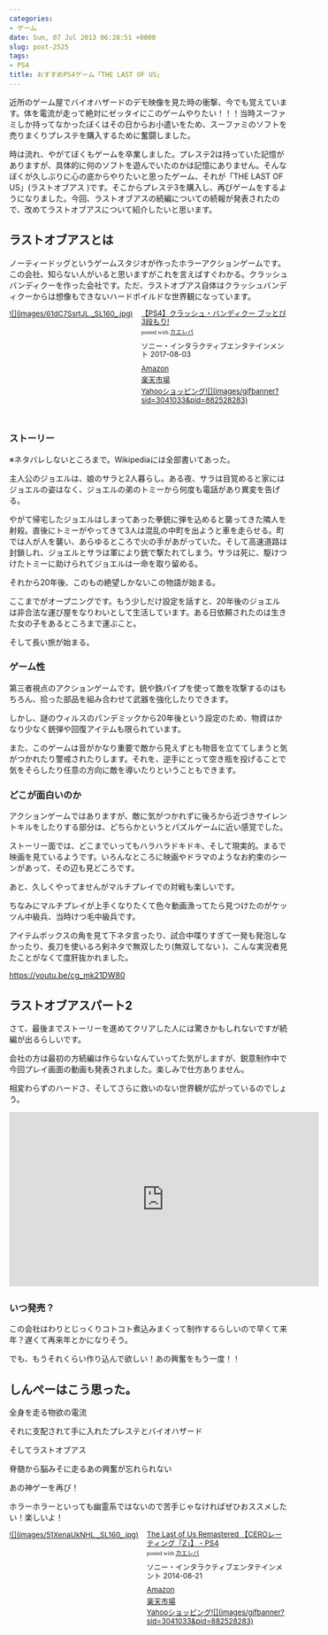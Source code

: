 ```yaml
---
categories:
- ゲーム
date: Sun, 07 Jul 2013 06:28:51 +0000
slug: post-2525
tags:
- PS4
title: おすすめPS4ゲーム「THE LAST OF US」
---
```


近所のゲーム屋でバイオハザードのデモ映像を見た時の衝撃、今でも覚えています。体を電流が走って絶対にゼッタイにこのゲームやりたい！！！当時スーファミしか持ってなかったぼくはその日からお小遣いをため、スーファミのソフトを売りまくりプレステを購入するために奮闘しました。

時は流れ、やがてぼくもゲームを卒業しました。プレステ2は持っていた記憶がありますが、具体的に何のソフトを遊んでいたのかは記憶にありません。そんなぼくが久しぶりに心の底からやりたいと思ったゲーム、それが「THE LAST OF US」(ラストオブアス )です。そこからプレステ3を購入し、再びゲームをするようになりました。今回、ラストオブアスの続編についての続報が発表されたので、改めてラストオブアスについて紹介したいと思います。

<!--more--> 

<h2>ラストオブアスとは</h2>

ノーティードッグというゲームスタジオが作ったホラーアクションゲームです。この会社、知らない人がいると思いますがこれを言えばすぐわかる。クラッシュバンディクーを作った会社です。ただ、ラストオブアス自体はクラッシュバンディクーからは想像もできないハードボイルドな世界観になっています。

<div class="kaerebalink-box" style="text-align:left;padding-bottom:20px;font-size:small;zoom: 1;overflow: hidden;"><div class="kaerebalink-image" style="float:left;margin:0 15px 10px 0;"><a href="https://www.amazon.co.jp/exec/obidos/ASIN/B071WNVY31/warawareotoko-22/" target="_blank" >![](images/61dC7SsrtJL._SL160_.jpg)</a></div><div class="kaerebalink-info" style="line-height:120%;zoom: 1;overflow: hidden;"><div class="kaerebalink-name" style="margin-bottom:10px;line-height:120%"><a href="https://www.amazon.co.jp/exec/obidos/ASIN/B071WNVY31/warawareotoko-22/" target="_blank" >【PS4】クラッシュ・バンディクー ブッとび3段もり!</a><div class="kaerebalink-powered-date" style="font-size:8pt;margin-top:5px;font-family:verdana;line-height:120%">posted with <a href="https://kaereba.com" rel="nofollow" target="_blank">カエレバ</a></div></div><div class="kaerebalink-detail" style="margin-bottom:5px;"> ソニー・インタラクティブエンタテインメント 2017-08-03    </div><div class="kaerebalink-link1" style="margin-top:10px;"><div class="shoplinkamazon" style="margin:5px 0"><a href="https://www.amazon.co.jp/gp/search?keywords=%E3%80%90PS4%E3%80%91%E3%82%AF%E3%83%A9%E3%83%83%E3%82%B7%E3%83%A5%E3%83%BB%E3%83%90%E3%83%B3%E3%83%87%E3%82%A3%E3%82%AF%E3%83%BC%20%E3%83%96%E3%83%83%E3%81%A8%E3%81%B33%E6%AE%B5%E3%82%82%E3%82%8A%21&__mk_ja_JP=%E3%82%AB%E3%82%BF%E3%82%AB%E3%83%8A&tag=warawareotoko-22" target="_blank" >Amazon</a></div><div class="shoplinkrakuten" style="margin:5px 0"><a href="https://hb.afl.rakuten.co.jp/hgc/121ed5e1.954a9ce3.121ed5e2.9fc704ba/?pc=https%3A%2F%2Fsearch.rakuten.co.jp%2Fsearch%2Fmall%2F%25E3%2580%2590PS4%25E3%2580%2591%25E3%2582%25AF%25E3%2583%25A9%25E3%2583%2583%25E3%2582%25B7%25E3%2583%25A5%25E3%2583%25BB%25E3%2583%2590%25E3%2583%25B3%25E3%2583%2587%25E3%2582%25A3%25E3%2582%25AF%25E3%2583%25BC%2520%25E3%2583%2596%25E3%2583%2583%25E3%2581%25A8%25E3%2581%25B33%25E6%25AE%25B5%25E3%2582%2582%25E3%2582%258A%2521%2F-%2Ff.1-p.1-s.1-sf.0-st.A-v.2%3Fx%3D0%26scid%3Daf_ich_link_urltxt%26m%3Dhttp%3A%2F%2Fm.rakuten.co.jp%2F" target="_blank" >楽天市場</a></div><div class="shoplinkyahoo" style="margin:5px 0"><a href="//ck.jp.ap.valuecommerce.com/servlet/referral?sid=3041033&pid=882528283&vc_url=http%3A%2F%2Fsearch.shopping.yahoo.co.jp%2Fsearch%3Fp%3D%25E3%2580%2590PS4%25E3%2580%2591%25E3%2582%25AF%25E3%2583%25A9%25E3%2583%2583%25E3%2582%25B7%25E3%2583%25A5%25E3%2583%25BB%25E3%2583%2590%25E3%2583%25B3%25E3%2583%2587%25E3%2582%25A3%25E3%2582%25AF%25E3%2583%25BC%2520%25E3%2583%2596%25E3%2583%2583%25E3%2581%25A8%25E3%2581%25B33%25E6%25AE%25B5%25E3%2582%2582%25E3%2582%258A%2521&vcptn=kaereba" target="_blank" >Yahooショッピング![](images/gifbanner?sid=3041033&pid=882528283)</a></div></div></div><div class="booklink-footer" style="clear: left"></div></div>

<h3>ストーリー</h3>

※ネタバレしないところまで。Wikipediaには全部書いてあった。

主人公のジョエルは、娘のサラと2人暮らし。ある夜、サラは目覚めると家にはジョエルの姿はなく、ジョエルの弟のトミーから何度も電話があり異変を告げる。

やがて帰宅したジョエルはしまってあった拳銃に弾を込めると襲ってきた隣人を射殺。直後にトミーがやってきて3人は混乱の中町を出ようと車を走らせる。町では人が人を襲い、あらゆるところで火の手があがっていた。そして高速道路は封鎖しれ、ジョエルとサラは軍により銃で撃たれてしまう。サラは死に、駆けつけたトミーに助けられてジョエルは一命を取り留める。

それから20年後、このもの絶望しかないこの物語が始まる。

ここまでがオープニングです。もう少しだけ設定を話すと、20年後のジョエルは非合法な運び屋をなりわいとして生活しています。ある日依頼されたのは生きた女の子をあるところまで運ぶこと。

そして長い旅が始まる。

<h3>ゲーム性</h3>

第三者視点のアクションゲームです。銃や鉄パイプを使って敵を攻撃するのはもちろん、拾った部品を組み合わせて武器を強化したりできます。

しかし、謎のウィルスのパンデミックから20年後という設定のため、物資はかなり少なく銃弾や回復アイテムも限られています。

また、このゲームは音がかなり重要で敵から見えずとも物音を立ててしまうと気がつかれたり警戒されたりします。それを、逆手にとって空き瓶を投げることで気をそらしたり任意の方向に敵を導いたりということもできます。

<h3>どこが面白いのか</h3>

アクションゲームではありますが、敵に気がつかれずに後ろから近づきサイレントキルをしたりする部分は、どちらかというとパズルゲームに近い感覚でした。

ストーリー面では、どこまでいってもハラハラドキドキ、そして現実的。まるで映画を見ているようです。いろんなところに映画やドラマのようなお約束のシーンがあって、その辺も見どころです。

あと、久しくやってませんがマルチプレイでの対戦も楽しいです。

ちなみにマルチプレイが上手くなりたくて色々動画漁ってたら見つけたのがケッツん中級兵、当時けつ毛中級兵です。

アイテムボックスの角を見て下ネタ言ったり、試合中喋りすぎて一発も発泡しなかったり、長刀を使いるろ剣ネタで無双したり(無双してない )、こんな実況者見たことがなくて度肝抜かれました。

https://youtu.be/cg_mk21DW80

<h2>ラストオブアスパート2</h2>

さて、最後までストーリーを進めてクリアした人には驚きかもしれないですが続編が出るらしいです。

会社の方は最初の方続編は作らないなんていってた気がしますが、鋭意制作中で今回プレイ画面の動画も発表されました。楽しみで仕方ありません。

相変わらずのハードさ、そしてさらに救いのない世界観が広がっているのでしょう。

<iframe width="560" height="315" src="https://www.youtube.com/embed/btmN-bWwv0A" frameborder="0" allow="autoplay; encrypted-media" allowfullscreen></iframe>

<h3>いつ発売？</h3>

この会社はわりとじっくりコトコト煮込みまくって制作するらしいので早くて来年？遅くて再来年とかになりそう。

でも、もうそれくらい作り込んで欲しい！あの興奮をもう一度！！

<h2>しんぺーはこう思った。</h2>

全身を走る物欲の電流

それに支配されて手に入れたプレステとバイオハザード

そしてラストオブアス

脊髄から脳みそに走るあの興奮が忘れられない

あの神ゲーを再び！

ホラーホラーといっても幽霊系ではないので苦手じゃなければぜひおススメしたい！楽しいよ！

<div class="kaerebalink-box" style="text-align:left;padding-bottom:20px;font-size:small;zoom: 1;overflow: hidden;"><div class="kaerebalink-image" style="float:left;margin:0 15px 10px 0;"><a href="https://www.amazon.co.jp/exec/obidos/ASIN/B00LGFD3UM/warawareotoko-22/" target="_blank" >![](images/51XenaUkNHL._SL160_.jpg)</a></div><div class="kaerebalink-info" style="line-height:120%;zoom: 1;overflow: hidden;"><div class="kaerebalink-name" style="margin-bottom:10px;line-height:120%"><a href="https://www.amazon.co.jp/exec/obidos/ASIN/B00LGFD3UM/warawareotoko-22/" target="_blank" >The Last of Us Remastered 【CEROレーティング「Z」】 - PS4</a><div class="kaerebalink-powered-date" style="font-size:8pt;margin-top:5px;font-family:verdana;line-height:120%">posted with <a href="https://kaereba.com" rel="nofollow" target="_blank">カエレバ</a></div></div><div class="kaerebalink-detail" style="margin-bottom:5px;"> ソニー・インタラクティブエンタテインメント 2014-08-21    </div><div class="kaerebalink-link1" style="margin-top:10px;"><div class="shoplinkamazon" style="margin:5px 0"><a href="https://www.amazon.co.jp/gp/search?keywords=the%20last%20of%20us&__mk_ja_JP=%E3%82%AB%E3%82%BF%E3%82%AB%E3%83%8A&tag=warawareotoko-22" target="_blank" >Amazon</a></div><div class="shoplinkrakuten" style="margin:5px 0"><a href="https://hb.afl.rakuten.co.jp/hgc/121ed5e1.954a9ce3.121ed5e2.9fc704ba/?pc=https%3A%2F%2Fsearch.rakuten.co.jp%2Fsearch%2Fmall%2Fthe%2520last%2520of%2520us%2F-%2Ff.1-p.1-s.1-sf.0-st.A-v.2%3Fx%3D0%26scid%3Daf_ich_link_urltxt%26m%3Dhttp%3A%2F%2Fm.rakuten.co.jp%2F" target="_blank" >楽天市場</a></div><div class="shoplinkyahoo" style="margin:5px 0"><a href="//ck.jp.ap.valuecommerce.com/servlet/referral?sid=3041033&pid=882528283&vc_url=http%3A%2F%2Fsearch.shopping.yahoo.co.jp%2Fsearch%3Fp%3Dthe%2520last%2520of%2520us&vcptn=kaereba" target="_blank" >Yahooショッピング![](images/gifbanner?sid=3041033&pid=882528283)</a></div></div></div><div class="booklink-footer" style="clear: left"></div></div>